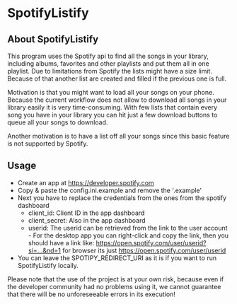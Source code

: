 # SpotifyListify

## About SpotifyListify

This program uses the Spotify api to find all the songs in your library, including albums, favorites
and other playlists and put them all in one playlist. Due to limitations from Spotify 
the lists might have a size limit. Because of that another list are created and filled if the previous one is full.

Motivation is that you might want to load all your songs on your phone. Because the current 
workflow does not allow to download all songs in your library easily it is very time-consuming.
With few lists that contain every song you have in your library you can hit just a few 
download buttons to queue all your songs to download.

Another motivation is to have a list off all your songs since this basic feature is not
supported by Spotify.

## Usage

- Create an app at https://developer.spotify.com
- Copy & paste the config.ini.example and remove the '.example'
- Next you have to replace the credentials from the ones from the spotify dashboard
  - client_id: Client ID in the app dashboard
  - client_secret: Also in the app dashboard
  - userid: The userid can be retrieved from the link to the user account - For the desktop app
  you can right-click and copy the link, then you should have a link like: 
  https://open.spotify.com/user/userid?si=...&nd=1 for browser its just https://open.spotify.com/user/userid
- You can leave the SPOTIPY_REDIRECT_URI as it is if you want to run SpotifyListify locally.

Please note that the use of the project is at your own risk, because even if the developer community had no problems using it, we cannot guarantee that there will be no unforeseeable errors in its execution!
